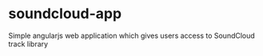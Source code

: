 # soundcloud-app
Simple angularjs web application which gives users access to SoundCloud track library
